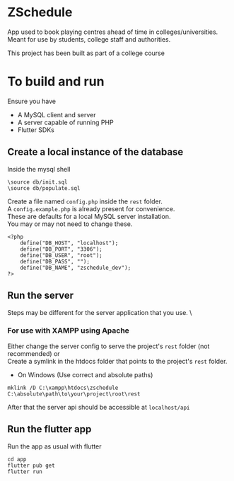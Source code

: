 # ZSchedule

App used to book playing centres ahead of time in colleges/universities. Meant for use by students, college staff and authorities.

This project has been built as part of a college course

# To build and run

Ensure you have

-   A MySQL client and server
-   A server capable of running PHP
-   Flutter SDKs

## Create a local instance of the database

Inside the mysql shell

```
\source db/init.sql
\source db/populate.sql
```

Create a file named `config.php` inside the `rest` folder. \
A `config.example.php` is already present for convenience. \
These are defaults for a local MySQL server installation. \
You may or may not need to change these.

```
<?php
	define("DB_HOST", "localhost");
	define("DB_PORT", "3306");
	define("DB_USER", "root");
	define("DB_PASS", "");
	define("DB_NAME", "zschedule_dev");
?>
```

## Run the server

Steps may be different for the server application that you use. \

### For use with XAMPP using Apache

Either change the server config to serve the project's `rest` folder (not recommended) or \
Create a symlink in the htdocs folder that points to the project's `rest` folder.

-   On Windows (Use correct and absolute paths)

```
mklink /D C:\xampp\htdocs\zschedule C:\absolute\path\to\your\project\root\rest
```

After that the server api should be accessible at `localhost/api`

## Run the flutter app

Run the app as usual with flutter

```
cd app
flutter pub get
flutter run
```
